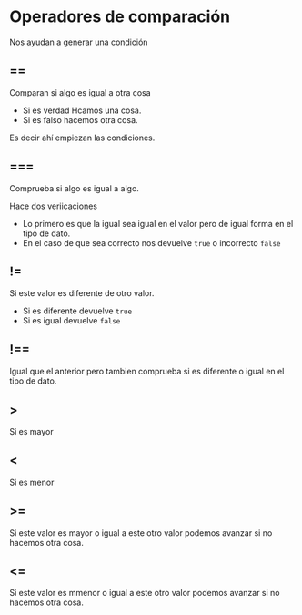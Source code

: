 # Operadores de comparación

Nos ayudan a generar una condición

## ==

Comparan si algo es igual a otra cosa

- Si es verdad Hcamos una cosa.
- Si es falso hacemos otra cosa.

Es decir ahí empiezan las condiciones.

## ===

Comprueba si algo es igual a algo.

Hace dos veriicaciones

- Lo primero es que la igual sea igual en el valor pero de igual forma en el tipo de dato.
- En el caso de que sea correcto nos devuelve `true` o incorrecto `false`

## !=

Si este valor es diferente de otro valor.

- Si es diferente devuelve `true`
- Si es igual devuelve `false`

## !==

Igual que el anterior pero tambien comprueba si es diferente o igual en el tipo de dato.

## >

Si es mayor

## <

Si es menor

## >=

Si este valor es mayor o igual a este otro valor podemos avanzar si no hacemos otra cosa.

## <=

Si este valor es mmenor o igual a este otro valor podemos avanzar si no hacemos otra cosa.

